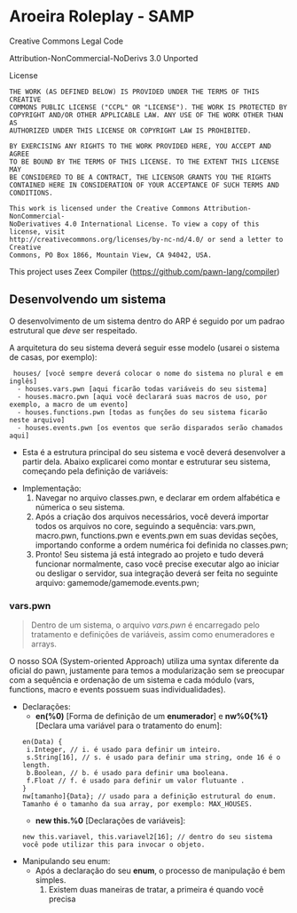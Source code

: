 # Aroeira Roleplay - SAMP

Creative Commons Legal Code

  Attribution-NonCommercial-NoDerivs 3.0 Unported

  License

    THE WORK (AS DEFINED BELOW) IS PROVIDED UNDER THE TERMS OF THIS CREATIVE
    COMMONS PUBLIC LICENSE ("CCPL" OR "LICENSE"). THE WORK IS PROTECTED BY
    COPYRIGHT AND/OR OTHER APPLICABLE LAW. ANY USE OF THE WORK OTHER THAN AS
    AUTHORIZED UNDER THIS LICENSE OR COPYRIGHT LAW IS PROHIBITED.

    BY EXERCISING ANY RIGHTS TO THE WORK PROVIDED HERE, YOU ACCEPT AND AGREE
    TO BE BOUND BY THE TERMS OF THIS LICENSE. TO THE EXTENT THIS LICENSE MAY
    BE CONSIDERED TO BE A CONTRACT, THE LICENSOR GRANTS YOU THE RIGHTS
    CONTAINED HERE IN CONSIDERATION OF YOUR ACCEPTANCE OF SUCH TERMS AND
    CONDITIONS.

  	This work is licensed under the Creative Commons Attribution-NonCommercial-
    NoDerivatives 4.0 International License. To view a copy of this license, visit
    http://creativecommons.org/licenses/by-nc-nd/4.0/ or send a letter to Creative
    Commons, PO Box 1866, Mountain View, CA 94042, USA.
    
  This project uses Zeex Compiler (https://github.com/pawn-lang/compiler)

## Desenvolvendo um sistema

 O desenvolvimento de um sistema dentro do ARP é seguido por um padrao estrutural que _deve_ ser respeitado.
 
 A arquitetura do seu sistema deverá seguir esse modelo (usarei o sistema de casas, por exemplo):
  ```
   houses/ [você sempre deverá colocar o nome do sistema no plural e em inglês]
    - houses.vars.pwn [aqui ficarão todas variáveis do seu sistema]
    - houses.macro.pwn [aqui você declarará suas macros de uso, por exemplo, a macro de um evento]
    - houses.functions.pwn [todas as funções do seu sistema ficarão neste arquivo]
    - houses.events.pwn [os eventos que serão disparados serão chamados aqui]
  ```
    
 * Esta é a estrutura principal do seu sistema e você deverá desenvolver a partir dela. Abaixo explicarei como montar e estruturar seu sistema, começando pela definição de variáveis:
 
 - Implementação:
   1. Navegar no arquivo classes.pwn, e declarar em ordem alfabética e númerica o seu sistema.
   2. Após a criação dos arquivos necessários, você deverá importar todos os arquivos no core, seguindo a sequência: vars.pwn, macro.pwn, functions.pwn e events.pwn em suas devidas seções, importando conforme a ordem numérica foi definida no classes.pwn;
   3. Pronto! Seu sistema já está integrado ao projeto e tudo deverá funcionar normalmente, caso você precise executar algo ao iniciar ou desligar o servidor, sua integração deverá ser feita no seguinte arquivo: gamemode/gamemode.events.pwn;

### vars.pwn
> Dentro de um sistema, o arquivo _vars.pwn_ é encarregado pelo tratamento e definições de variáveis, assim como enumeradores e arrays.

O nosso SOA (System-oriented Approach) utiliza uma syntax diferente da oficial do pawn, justamente para temos a modularização sem se preocupar com a sequência e ordenação de um sistema e cada módulo (vars, functions, macro e events possuem suas individualidades).

* Declarações:
  - **en(%0)** [Forma de definição de um **enumerador**] e **nw%0{%1}** [Declara uma variável para o tratamento do enum]:
  ```
  en(Data) {
   i.Integer, // i. é usado para definir um inteiro.
   s.String[16], // s. é usado para definir uma string, onde 16 é o length.
   b.Boolean, // b. é usado para definir uma booleana.
   f.Float // f. é usado para definir um valor flutuante .
  }
  nw[tamanho]{Data}; // usado para a definição estrutural do enum. Tamanho é o tamanho da sua array, por exemplo: MAX_HOUSES.
  ```
  - **new this.%0** [Declarações de variáveis]:
  ```
  new this.variavel, this.variavel2[16]; // dentro do seu sistema você pode utilizar this para invocar o objeto.
  ```
* Manipulando seu enum:
  - Após a declaração do seu **enum**, o processo de manipulação é bem simples.
    1. Existem duas maneiras de tratar, a primeira é quando você precisa 
  ```
  
  ```
